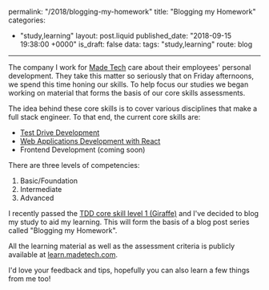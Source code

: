 permalink: "/2018/blogging-my-homework"
title: "Blogging my Homework"
categories:
  - "study,learning"
layout: post.liquid
published_date: "2018-09-15 19:38:00 +0000"
is_draft: false
data:
  tags: "study,learning"
  route: blog
---

The company I work for [Made Tech](https://www.madetech.com/) care about their employees' personal development. They take this matter so seriously that on Friday afternoons, we spend this time honing our skills. To help focus our studies we began working on material that forms the basis of our core skills assessments.

The idea behind these core skills is to cover various disciplines that make a full stack engineer. To that end, the current core skills are:

- [Test Drive Development](https://learn.madetech.com/core-skills/tdd/)
- [Web Applications Development with React](https://learn.madetech.com/core-skills/web-application-development-with-react/)
- Frontend Development (coming soon)

There are three levels of competencies:

1. Basic/Foundation
2. Intermediate
3. Advanced

I recently passed the [TDD core skill level 1 (Giraffe)](https://learn.madetech.com/core-skills/tdd/#giraffe) and I've decided to blog my study to aid my learning. This will form the basis of a blog post series called "Blogging my Homework".

All the learning material as well as the assessment criteria is publicly available at [learn.madetech.com](https://learn.madetech.com/).

I'd love your feedback and tips, hopefully you can also learn a few things from me too!
